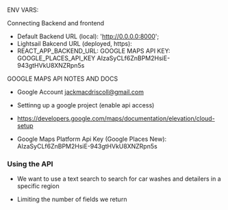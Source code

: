ENV VARS: 

Connecting Backend and frontend
- Default Backend URL (local): 'http://0.0.0.0:8000';
- Lightsail Bakcend URL (deployed, https): 
- REACT_APP_BACKEND_URL: 
GOOGLE MAPS API KEY:
GOOGLE_PLACES_API_KEY
AIzaSyCLf6ZnBPM2HsiE-943gtHVkU8XNZRpn5s


GOOGLE MAPS API NOTES AND DOCS

- Google Account
jackmacdriscoll@gmail.com


- Settinng up a google project (enable api access)
- https://developers.google.com/maps/documentation/elevation/cloud-setup

- Google Maps Platform Api Key (Google Places New): 
AIzaSyCLf6ZnBPM2HsiE-943gtHVkU8XNZRpn5s



### Using the API
- We want to use a text search to search for car washes and detailers in a specific region

- Limiting the number of fields we return

